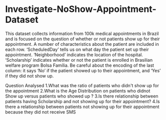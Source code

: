 # Investigate-NoShow-Appointment-Dataset
This dataset collects information from 100k medical appointments in Brazil and is focused on the question of whether or not patients show up for their appointment. 
A number of characteristics about the patient are included in each row. 
‘ScheduledDay’ tells us on what day the patient set up their appointment. ‘Neighborhood’ indicates the location of the hospital. 
‘Scholarship’ indicates whether or not the patient is enrolled in Brasilian welfare program Bolsa Família.
Be careful about the encoding of the last column: it says ‘No’ if the patient showed up to their appointment, and ‘Yes’ if they did not show up.

Question Analysed
1.What was the ratio of patients who didn't show up for the appointment
2.What is the Age Distribution on patients who didnot Show up versus patients who showed up ?
3.Is there relationship between patients having Scholarship and not showing up for their appointment?
4.Is there a relationship between patients not showing up for their appointment because they did not receive SMS
